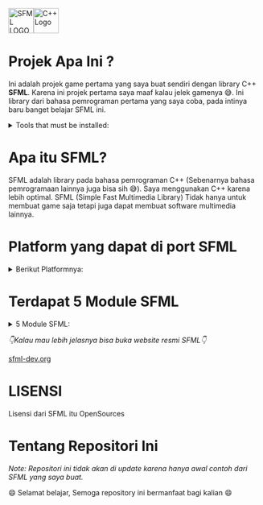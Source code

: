 <img 
  src="https://www.sfml-dev.org/download/goodies/sfml-icon-big.png" alt="SFML LOGO" height="50" weight="50"><img 
  src="https://upload.wikimedia.org/wikipedia/commons/thumb/1/18/ISO_C%2B%2B_Logo.svg/1822px-ISO_C%2B%2B_Logo.svg.png" alt="C++ Logo" height="50" weight="50">

# **Projek Apa Ini ?**
<p>
  Ini adalah projek game pertama yang saya buat sendiri dengan library C++ <b>SFML</b>.
  Karena ini projek pertama saya maaf kalau jelek gamenya 😅.
  Ini library dari bahasa pemrograman pertama yang saya coba, pada intinya baru banget belajar SFML ini.
</p>
<details>
 <summary>Tools that must be installed:</summary>
 1. Visual Studio Code
 <br>
 2. Git
 <br>
 3. Cmake
 <br>
 4. Mingw 64/32 (Use according to the SFML that was downloaded)
 <br>
 5. SFML Library 
</details>

# **Apa itu SFML?**
<p>
  SFML adalah library pada bahasa pemrograman C++ (Sebenarnya bahasa pemrogramaan lainnya juga bisa sih 😅).
  Saya menggunakan C++ karena lebih optimal. SFML (Simple Fast Multimedia Library)
  Tidak hanya untuk membuat game saja tetapi juga dapat membuat software multimedia lainnya.
</p>

# **Platform yang dapat di port SFML**
<details>
  <summary>Berikut Platformnya:</summary>
  1. Windows
  <br>
  2. Linux
  <br>
  3. macOS
  <br>
  4. Android <i>(Coming Soon)</i>
  <br>
  5. IOS <i>(Coming Soon)</i>
</details>

# **Terdapat 5 Module SFML**
<details>
  <summary>5 Module SFML:</summary>
  1. System
  <br>
  2. Window
  <br>
  3. Graphics
  <br>
  4. Audio
  <br>
  5. Network
</details>
<p><i>👇Kalau mau lebih jelasnya bisa buka website resmi SFML👇</i></p>
<a href="https://www.sfml-dev.org/" >sfml-dev.org</a>

# **LISENSI**
<p>Lisensi dari SFML itu OpenSources</p>

# **Tentang Repositori Ini**

<p>
  <i>Note: Repositori ini tidak akan di update karena hanya awal contoh dari SFML yang saya buat.</i>
</p>
<p>😄 Selamat belajar, Semoga repository ini bermanfaat bagi kalian 😄</p>
